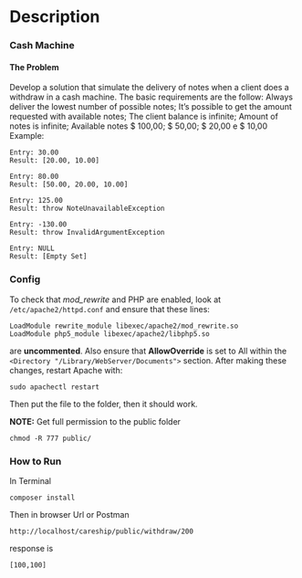 # Description

### Cash Machine
#### The Problem
Develop a solution that simulate the delivery of notes when a client does a withdraw in a cash machine.
The basic requirements are the follow:
Always deliver the lowest number of possible notes;
It’s possible to get the amount requested with available notes;
The client balance is infinite;
Amount of notes is infinite;
Available notes $ 100,00; $ 50,00; $ 20,00 e $ 10,00
Example:

```
Entry: 30.00
Result: [20.00, 10.00]

Entry: 80.00
Result: [50.00, 20.00, 10.00]

Entry: 125.00
Result: throw NoteUnavailableException

Entry: -130.00
Result: throw InvalidArgumentException

Entry: NULL
Result: [Empty Set]
```

### Config

To check that *mod_rewrite* and PHP are enabled, look at ``` /etc/apache2/httpd.conf ``` and ensure that these lines:
```
LoadModule rewrite_module libexec/apache2/mod_rewrite.so
LoadModule php5_module libexec/apache2/libphp5.so
```
are **uncommented**.
Also ensure that **AllowOverride** is set to All within the ```<Directory "/Library/WebServer/Documents">``` section.
After making these changes, restart Apache with: 
```
sudo apachectl restart
```
Then put the file to the folder, then it should work.

**NOTE:**
Get full permission to the public folder

```
chmod -R 777 public/
```

### How to Run 

In Terminal

```
composer install
```
Then in browser Url or Postman
```
http://localhost/careship/public/withdraw/200
```
response is
```
[100,100]
```